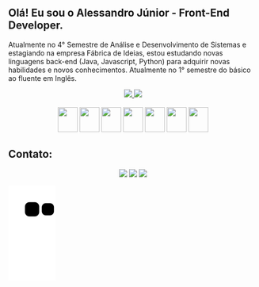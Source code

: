 ## Olá! Eu sou o Alessandro Júnior - Front-End Developer.

 Atualmente no 4° Semestre de Análise e Desenvolvimento de Sistemas e estagiando na empresa Fábrica de Ideias, estou estudando novas linguagens back-end (Java, Javascript, Python) para adquirir novas habilidades e novos conhecimentos. Atualmente no 1° semestre do básico ao fluente em Inglês.
 
 

 
 <div align="center">
  <a href="https://github.com/alvesalejr">
  <img height="180em" src="https://github-readme-stats.vercel.app/api?username=alvesalejr&show_icons=true&theme=dark&include_all_commits=true&count_private=true"/>
  <img height="180em" src="https://github-readme-stats.vercel.app/api/top-langs/?username=alvesalejr&layout=compact&langs_count=7&theme=dark"/>
  </a>
</div>
 
<div align="center"><br>
   <img height="50" width="40" src="https://cdn.jsdelivr.net/gh/devicons/devicon/icons/java/java-original.svg" />
   <img  height="50" width="40" src="https://cdn.jsdelivr.net/gh/devicons/devicon/icons/javascript/javascript-original.svg" />
   <img  height="50" width="40" src="https://cdn.jsdelivr.net/gh/devicons/devicon/icons/css3/css3-original.svg" />
   <img  height="50" width="40" src="https://cdn.jsdelivr.net/gh/devicons/devicon/icons/html5/html5-original.svg" />
   <img  height="50" width="40" src="https://cdn.jsdelivr.net/gh/devicons/devicon/icons/python/python-original.svg" />
   <img  height="50" width="40" src="https://cdn.jsdelivr.net/gh/devicons/devicon/icons/bootstrap/bootstrap-plain.svg" />
   <img  height="50" width="40" src="https://cdn.jsdelivr.net/gh/devicons/devicon/icons/visualstudio/visualstudio-plain.svg" />
</div>

 ## Contato:
 <div align="center">
  <a href = "mailto:alvesalejr@gmail.com"><img src="https://img.shields.io/badge/-Gmail-%23333?style=for-the-badge&logo=gmail&logoColor=white" target="_blank"></a>
  <a href="https://www.linkedin.com/in/alvesalejr" target="_blank"><img src="https://img.shields.io/badge/-LinkedIn-%230077B5?style=for-the-badge&logo=linkedin&logoColor=white" target="_blank"></a>
  <a href="https://instagram.com/dev.alvesalejr" target="_blank"><img src="https://img.shields.io/badge/-Instagram-%23E4405F?style=for-the-badge&logo=instagram&logoColor=white" target="_blank"></a>
 </div>
 
 ![Snake animation](https://github.com/alvesalejr/alvesalejr/blob/output/github-contribution-grid-snake.svg)
